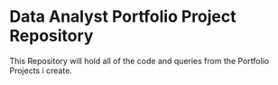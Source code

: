 # Data Analyst Portfolio Project Repository

This Repository will hold all of the code and queries from the Portfolio Projects i create.
